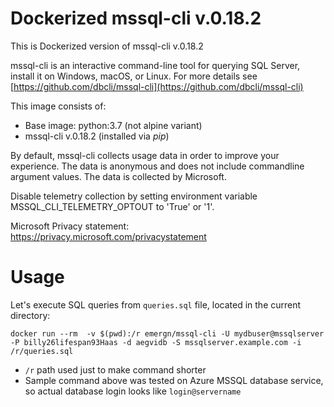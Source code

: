 # Dockerized mssql-cli v.0.18.2

This is Dockerized version of mssql-cli v.0.18.2

mssql-cli is an interactive command-line tool for querying SQL Server, install it on Windows, macOS, or Linux. For more details see [https://github.com/dbcli/mssql-cli](https://github.com/dbcli/mssql-cli)


This image consists of:

* Base image: python:3.7 (not alpine variant)
* mssql-cli v.0.18.2 (installed via *pip*)

By default, mssql-cli collects usage data in order to improve your experience. The data is anonymous and does not include commandline argument values. The data is collected by Microsoft.

Disable telemetry collection by setting environment variable MSSQL_CLI_TELEMETRY_OPTOUT to 'True' or '1'.

Microsoft Privacy statement: https://privacy.microsoft.com/privacystatement

# Usage

Let's execute SQL queries from `queries.sql` file, located in the current directory:

```
docker run --rm  -v $(pwd):/r emergn/mssql-cli -U mydbuser@mssqlserver -P billy26lifespan93Haas -d aegvidb -S mssqlserver.example.com -i /r/queries.sql
```

* `/r` path used just to make command shorter
* Sample command above was tested on Azure MSSQL database service, so actual database login looks like `login@servername`
